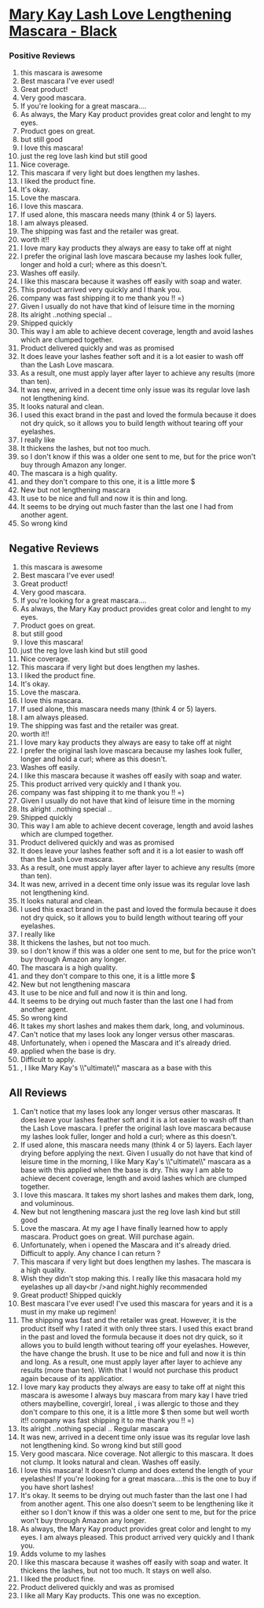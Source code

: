 # [Mary Kay Lash Love Lengthening Mascara - Black](https://products.checkmycream.com/products/Mary-Kay-Lash-Love-Lengthening-Mascara-Black.html)

### Positive Reviews

<ol>
      <li>this mascara is awesome</li>
      <li>Best mascara I&#x27;ve ever used!</li>
      <li>Great product!</li>
      <li>Very good mascara.  </li>
      <li>If you&#x27;re looking for a great mascara....</li>
      <li>As always, the Mary Kay product provides great color and lenght to my eyes.  </li>
      <li>Product goes on great.  </li>
      <li>but still good</li>
      <li>I love this mascara!  </li>
      <li>just the reg love lash kind but still good</li>
      <li>Nice coverage.  </li>
      <li>This mascara if very light but does lengthen my lashes.  </li>
      <li>I liked the product fine.</li>
      <li>It&#x27;s okay.</li>
      <li>Love the mascara.  </li>
      <li>I love this mascara.</li>
      <li>If used alone, this mascara needs many (think 4 or 5) layers.</li>
      <li>I am always pleased.  </li>
      <li>The shipping was fast and the retailer was great.</li>
      <li>worth it!!</li>
      <li>I love mary kay products they always are easy to take off at night</li>
      <li>I prefer the original lash love mascara because my lashes look fuller, longer and hold a curl; where as this doesn&#x27;t.</li>
      <li>Washes off easily.</li>
      <li>I like this mascara because it washes off easily with soap and water.  </li>
      <li>This product arrived very quickly and I thank you.</li>
      <li>company was fast shipping it to me thank you !! &#x3D;)</li>
      <li>Given I usually do not have that kind of leisure time in the morning</li>
      <li>Its alright ..nothing special ..</li>
      <li>Shipped quickly</li>
      <li>This way I am able to achieve decent coverage, length and avoid lashes which are clumped together.</li>
      <li>Product delivered quickly and was as promised</li>
      <li>It does leave your lashes feather soft and it is a lot easier to wash off than the Lash Love mascara.</li>
      <li>As a result, one must apply layer after layer to achieve any results (more than ten).</li>
      <li>It was new, arrived in a decent time only issue was its regular love lash not lengthening kind.  </li>
      <li>It looks natural and clean.  </li>
      <li>I used this exact brand in the past and loved the formula because it does not dry quick, so it allows you to build length without tearing off your eyelashes.</li>
      <li>I really like</li>
      <li>It thickens the lashes, but not too much.  </li>
      <li>so I don&#x27;t know if this was a older one sent to me, but for the price won&#x27;t buy through Amazon any longer.</li>
      <li>The mascara is a high quality.</li>
      <li>and  they don&#x27;t compare to this one, it is a little more $</li>
      <li>New but not lengthening mascara</li>
      <li>It use to be nice and full and now it is thin and long.</li>
      <li>It seems to be drying out much faster than the last one I had from another agent.</li>
      <li>So wrong kind</li>
</ol>


<h2>Negative Reviews</h2>
<ol>
<li> this mascara is awesome</li>
<li> Best mascara I&#x27;ve ever used!</li>
<li> Great product!</li>
<li> Very good mascara.  </li>
<li> If you&#x27;re looking for a great mascara....</li>
<li> As always, the Mary Kay product provides great color and lenght to my eyes.  </li>
<li> Product goes on great.  </li>
<li> but still good</li>
<li> I love this mascara!  </li>
<li> just the reg love lash kind but still good</li>
<li> Nice coverage.  </li>
<li> This mascara if very light but does lengthen my lashes.  </li>
<li> I liked the product fine.</li>
<li> It&#x27;s okay.</li>
<li> Love the mascara.  </li>
<li> I love this mascara.</li>
<li> If used alone, this mascara needs many (think 4 or 5) layers.</li>
<li> I am always pleased.  </li>
<li> The shipping was fast and the retailer was great.</li>
<li> worth it!!</li>
<li> I love mary kay products they always are easy to take off at night</li>
<li> I prefer the original lash love mascara because my lashes look fuller, longer and hold a curl; where as this doesn&#x27;t.</li>
<li> Washes off easily.</li>
<li> I like this mascara because it washes off easily with soap and water.  </li>
<li> This product arrived very quickly and I thank you.</li>
<li> company was fast shipping it to me thank you !! &#x3D;)</li>
<li> Given I usually do not have that kind of leisure time in the morning</li>
<li> Its alright ..nothing special ..</li>
<li> Shipped quickly</li>
<li> This way I am able to achieve decent coverage, length and avoid lashes which are clumped together.</li>
<li> Product delivered quickly and was as promised</li>
<li> It does leave your lashes feather soft and it is a lot easier to wash off than the Lash Love mascara.</li>
<li> As a result, one must apply layer after layer to achieve any results (more than ten).</li>
<li> It was new, arrived in a decent time only issue was its regular love lash not lengthening kind.  </li>
<li> It looks natural and clean.  </li>
<li> I used this exact brand in the past and loved the formula because it does not dry quick, so it allows you to build length without tearing off your eyelashes.</li>
<li> I really like</li>
<li> It thickens the lashes, but not too much.  </li>
<li> so I don&#x27;t know if this was a older one sent to me, but for the price won&#x27;t buy through Amazon any longer.</li>
<li> The mascara is a high quality.</li>
<li> and  they don&#x27;t compare to this one, it is a little more $</li>
<li> New but not lengthening mascara</li>
<li> It use to be nice and full and now it is thin and long.</li>
<li> It seems to be drying out much faster than the last one I had from another agent.</li>
<li> So wrong kind</li>
<li> It takes my short lashes and makes them dark, long, and voluminous.</li>
<li> Can&#x27;t notice that my lases look any longer versus other mascaras.</li>
<li> Unfortunately, when i opened the Mascara and it&#x27;s already dried.</li>
<li> applied when the base is dry.  </li>
<li> Difficult to apply.</li>
<li> , I like Mary Kay&#x27;s \\&quot;ultimate\\&quot; mascara as a base with this</li>
</ol>

<h2>All Reviews</h2>

<ol>
    <li> Can&#x27;t notice that my lases look any longer versus other mascaras. It does leave your lashes feather soft and it is a lot easier to wash off than the Lash Love mascara. I prefer the original lash love mascara because my lashes look fuller, longer and hold a curl; where as this doesn&#x27;t.</li>
    <li> If used alone, this mascara needs many (think 4 or 5) layers. Each layer drying before applying the next. Given I usually do not have that kind of leisure time in the morning, I like Mary Kay&#x27;s \\&quot;ultimate\\&quot; mascara as a base with this applied when the base is dry.  This way I am able to achieve decent coverage, length and avoid lashes which are clumped together.</li>
    <li> I love this mascara. It takes my short lashes and makes them dark, long, and voluminous.</li>
    <li> New but not lengthening mascara just the reg love lash kind but still good</li>
    <li> Love the mascara.  At my age I have finally learned how to apply mascara.  Product goes on great.  Will purchase again.</li>
    <li> Unfortunately, when i opened the Mascara and it&#x27;s already dried. Difficult to apply. Any chance I can return ?</li>
    <li> This mascara if very light but does lengthen my lashes.  The mascara is a high quality.</li>
    <li> Wish they didn&#x27;t stop making this. I really like this masacara hold my eyelashes up all day&lt;br /&gt;and night.highly recommended</li>
    <li> Great product! Shipped quickly</li>
    <li> Best mascara I&#x27;ve ever used! I&#x27;ve used this mascara for years and it is a must in my make up regimen!</li>
    <li> The shipping was fast and the retailer was great. However, it is the product itself why I rated it with only three stars. I used this exact brand in the past and loved the formula because it does not dry quick, so it allows you to build length without tearing off your eyelashes. However, the have change the brush. It use to be nice and full and now it is thin and long. As a result, one must apply layer after layer to achieve any results (more than ten). With that I would not purchase this product again because of its applicatior.</li>
    <li> I love mary kay products they always are easy to take off at night this mascara is awesome I always buy mascara from mary kay I have tried others maybelline, covergirl, loreal , i was allergic to those and  they don&#x27;t compare to this one, it is a little more $ then some but well worth it!! company was fast shipping it to me thank you !! &#x3D;)</li>
    <li> Its alright ..nothing special .. Regular mascara</li>
    <li> It was new, arrived in a decent time only issue was its regular love lash not lengthening kind.  So wrong kind but still good</li>
    <li> Very good mascara.  Nice coverage.  Not allergic to this mascara.  It does not clump.  It looks natural and clean.  Washes off easily.</li>
    <li> I love this mascara!  It doesn&#x27;t clump and does extend the length of your eyelashes!  If you&#x27;re looking for a great mascara....this is the one to buy if you have short lashes!</li>
    <li> It&#x27;s okay. It seems to be drying out much faster than the last one I had from another agent. This one also doesn&#x27;t seem to be lengthening like it either so I don&#x27;t know if this was a older one sent to me, but for the price won&#x27;t buy through Amazon any longer.</li>
    <li> As always, the Mary Kay product provides great color and lenght to my eyes.  I am always pleased.  This product arrived very quickly and I thank you.</li>
    <li> Adds volume to my lashes</li>
    <li> I like this mascara because it washes off easily with soap and water.  It thickens the lashes, but not too much.  It stays on well also.</li>
    <li> I liked the product fine.</li>
    <li> Product delivered quickly and was as promised</li>
    <li> I like all Mary Kay products.  This one was no exception.</li>
</ol>





